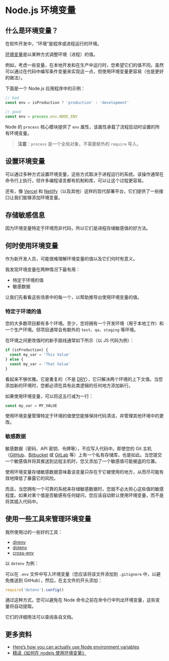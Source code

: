 # Node.js 环境变量

## 什么是环境变量？

在软件开发中，“环境”是程序或进程运行的环境。

[环境变量](https://en.wikipedia.org/wiki/Environment_variable)是以某种方式调整环境（进程）的值。

例如，考虑一些变量，在本地开发和在生产中运行时，您希望它们的值不同。虽然可以通过在代码中编写条件变量来实现这一点，但使用环境变量更容易（也是更好的做法）。

下面是一个 Node.js 应用程序中的示例：

```js
// bad
const env = isProduction ? 'production' : 'development'

// good
const env = process.env.NODE_ENV
```

Node 的 `process` 核心模块提供了 `env` 属性，该属性承载了流程启动时设置的所有环境变量。

> **注意**：`process` 是一个全局对象，不需要额外的 `require` 导入。

## 设置环境变量

可以通过多种方式设置环境变量，这些方式取决于进程运行的系统。该操作通常在命令行上执行，但许多编程语言都有机制和库，可以让这个过程更容易。

还有，像 [Vercel](https://vercel.com/) 和 [Netlify](https://www.netlify.com/)（以及其他）这样的现代部署平台，它们提供了一些接口让我们能够添加环境变量。

## 存储敏感信息

因为环境变量特定于环境而非代码，所以它们是进程存储敏感值的好方法。

## 何时使用环境变量

作为新开发人员，可能很难理解环境变量的值以及它们何时有意义。

我发现环境变量在两种情况下最有用：

- 特定于环境的值
- 敏感数据

让我们先看看这些场景中的每一个，以帮助推导出使用环境变量的值。

### 特定于环境的值

您的大多数项目都有多个环境。至少，您将拥有一个开发环境（用于本地工作）和一个生产环境。但项目通常会有额外的 `test`、`qa`、`staging` 等环境。

在环境之间更改值时的新手路线通常如下所示（以 JS 代码为例）：

```js
if (isProduction) {
  const my_var = 'This Value'
} else {
  const my_var = 'That Value'
}
```

看起来不够优雅。它是重复的（不是 [DRY](https://en.wikipedia.org/wiki/Don%27t_repeat_yourself)），它只解决两个环境的上下文值。当您添加新的环境时，您都必须在具有此类逻辑的任何地方添加新行。

如果使用环境变量，可以将这五行减为一行：

```js
const my_var = MY_VALUE
```

使用环境变量管理特定于环境的值使您能够保持代码清洁，并管理其他环境中的更改。

### 敏感数据

敏感数据（密码、API 密钥、令牌等），不应写入代码中。即使您的 Git 主机（[GitHub](https://github.com/)、[Bitbucket](https://bitbucket.org/) 或 [GitLab](https://about.gitlab.com/) 等）上有一个私有存储库，也是如此。当您提交一个敏感值并将其推送到远程主机时，您又添加了一个敏感值可能被盗的位置。

使用环境变量存储敏感数据意味着该变量只存在于它被使用的地方，从而尽可能有效地降低了暴露它的风险。

而且，当您拥有一个可靠的系统来存储敏感数据时，您就不必太担心这些值的敏感程度。如果对某个值是否敏感有任何疑问，您应该自动默认使用环境变量，而不是将其插入代码中。

## 使用一些工具来管理环境变量

我所使用过的一些好的工具：

- [direnv](https://github.com/direnv/direnv)
- [dotenv](https://github.com/motdotla/dotenv)
- [cross-env](https://github.com/kentcdodds/cross-env)

以 `dotenv` 为例：

可以在 `.env` 文件中写入环境变量（您应该将该文件添加到 `.gitignore` 中，以避免推送到 GitHub），然后，在主文件的开头添加：

```js
require('dotenv').config()
```

通过这种方式，您可以避免在 Node 命令之前在命令行中列出环境变量，这些变量将自动提取。

它们的详细用法可以查阅各自文档。

## 更多资料

- [Here’s how you can actually use Node environment variables](https://www.freecodecamp.org/news/heres-how-you-can-actually-use-node-environment-variables-8fdf98f53a0a)
- [精读《如何在 nodejs 使用环境变量》](https://github.com/ascoders/weekly/blob/master/%E5%89%8D%E6%B2%BF%E6%8A%80%E6%9C%AF/60.%E7%B2%BE%E8%AF%BB%E3%80%8A%E5%A6%82%E4%BD%95%E5%9C%A8%20nodejs%20%E4%BD%BF%E7%94%A8%E7%8E%AF%E5%A2%83%E5%8F%98%E9%87%8F%E3%80%8B.md)
